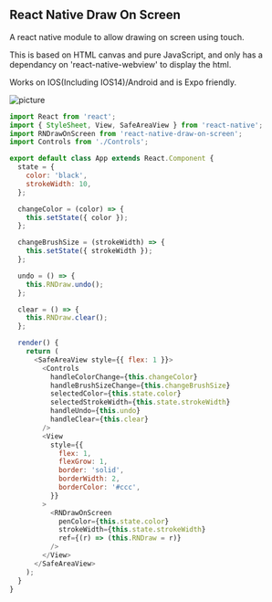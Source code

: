## React Native Draw On Screen

A react native module to allow drawing on screen using touch.

This is based on HTML canvas and pure JavaScript, and only has a dependancy on 'react-native-webview' to display the html.

Works on IOS(Including IOS14)/Android and is Expo friendly.

![picture](https://solvemojilive.blob.core.windows.net/images/screenshot.PNG)

```JavaScript
import React from 'react';
import { StyleSheet, View, SafeAreaView } from 'react-native';
import RNDrawOnScreen from 'react-native-draw-on-screen';
import Controls from './Controls';

export default class App extends React.Component {
  state = {
    color: 'black',
    strokeWidth: 10,
  };

  changeColor = (color) => {
    this.setState({ color });
  };

  changeBrushSize = (strokeWidth) => {
    this.setState({ strokeWidth });
  };

  undo = () => {
    this.RNDraw.undo();
  };

  clear = () => {
    this.RNDraw.clear();
  };

  render() {
    return (
      <SafeAreaView style={{ flex: 1 }}>
        <Controls
          handleColorChange={this.changeColor}
          handleBrushSizeChange={this.changeBrushSize}
          selectedColor={this.state.color}
          selectedStrokeWidth={this.state.strokeWidth}
          handleUndo={this.undo}
          handleClear={this.clear}
        />
        <View
          style={{
            flex: 1,
            flexGrow: 1,
            border: 'solid',
            borderWidth: 2,
            borderColor: '#ccc',
          }}
        >
          <RNDrawOnScreen
            penColor={this.state.color}
            strokeWidth={this.state.strokeWidth}
            ref={(r) => (this.RNDraw = r)}
          />
        </View>
      </SafeAreaView>
    );
  }
}
```
